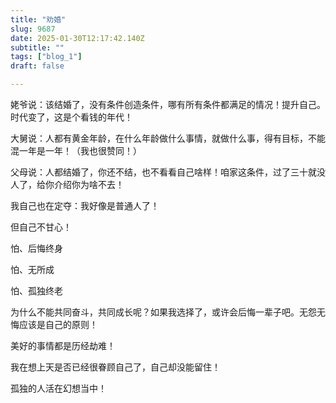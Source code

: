 ```yaml
--- 
title: "劝婚" 
slug: 9687
date: 2025-01-30T12:17:42.140Z 
subtitle: "" 
tags: ["blog_1"] 
draft: false

--- 
```



姥爷说：该结婚了，没有条件创造条件，哪有所有条件都满足的情况！提升自己。时代变了，这是个看钱的年代！

大舅说：人都有黄金年龄，在什么年龄做什么事情，就做什么事，得有目标，不能混一年是一年！（我也很赞同！）

父母说：人都结婚了，你还不结，也不看看自己啥样！咱家这条件，过了三十就没人了，给你介绍你为啥不去！




我自己也在定夺：我好像是普通人了！

但自己不甘心！




怕、后悔终身

怕、无所成

怕、孤独终老




为什么不能共同奋斗，共同成长呢？如果我选择了，或许会后悔一辈子吧。无怨无悔应该是自己的原则！

美好的事情都是历经劫难！




我在想上天是否已经很眷顾自己了，自己却没能留住！




孤独的人活在幻想当中！




